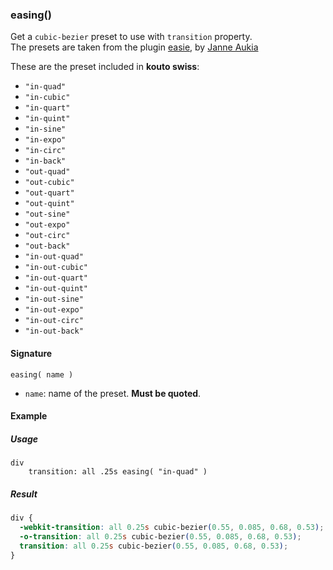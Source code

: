 ### easing()

Get a `cubic-bezier` preset to use with `transition` property.  
The presets are taken from the plugin [easie](http://jaukia.github.io/easie/), by [Janne Aukia](http://janne.aukia.com)

These are the preset included in **kouto swiss**:

* `"in-quad"`
* `"in-cubic"`
* `"in-quart"`
* `"in-quint"`
* `"in-sine"`
* `"in-expo"`
* `"in-circ"`
* `"in-back"`
* `"out-quad"`
* `"out-cubic"`
* `"out-quart"`
* `"out-quint"`
* `"out-sine"`
* `"out-expo"`
* `"out-circ"`
* `"out-back"`
* `"in-out-quad"`
* `"in-out-cubic"`
* `"in-out-quart"`
* `"in-out-quint"`
* `"in-out-sine"`
* `"in-out-expo"`
* `"in-out-circ"`
* `"in-out-back"`

#### Signature

`easing( name )`

* `name`: name of the preset. **Must be quoted**.

#### Example

##### Usage

```stylus
div
    transition: all .25s easing( "in-quad" )
```

##### Result

```css
div {
  -webkit-transition: all 0.25s cubic-bezier(0.55, 0.085, 0.68, 0.53);
  -o-transition: all 0.25s cubic-bezier(0.55, 0.085, 0.68, 0.53);
  transition: all 0.25s cubic-bezier(0.55, 0.085, 0.68, 0.53);
}
```
